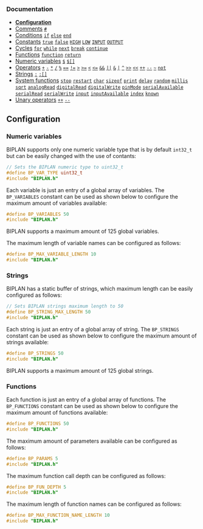 ### Documentation
- **[Configuration](/documentation/configuration.md)**
- [Comments](/documentation/comments.md) [`#`]()  
- [Conditions](/documentation/conditions.md) [`if`]() [`else`]() [`end`]()
- [Constants](/documentation/constants.md) [`true`]() [`false`]() [`HIGH`]() [`LOW`]() [`INPUT`]() [`OUTPUT`]()
- [Cycles](/documentation/cycles.md) [`for`](/documentation/cycles.md#for) [`while`](/documentation/cycles.md#while) [`next`](/documentation/cycles.md#next) [`break`](/documentation/cycles.md#break) [`continue`](/documentation/cycles.md#continue)
- [Functions](/documentation/functions.md) [`function`]() [`return`]()
- [Numeric variables](/documentation/numeric-variables.md) [`$`]() [`$[]`]()
- [Operators](/documentation/operators.md) [`+`]() [`-`]() [`*`]() [`/`]() [`%`]() [`==`]() [`!=`]() [`>`]() [`>=`]() [`<`]() [`<=`]() [`&&`]() [`||`]() [`&`]() [`|`]() [`^`]() [`>>`]() [`<<`]() [`++`]() [`--`]() [`~`]() [`not`]()
- [Strings](/documentation/strings.md) [`:`]() [`:[]`]()
- [System functions](/documentation/system-functions.md) [`stop`]() [`restart`]() [`char`]() [`sizeof`]() [`print`]() [`delay`]() [`random`]() [`millis`]() [`sqrt`]() [`analogRead`]() [`digitalRead`]() [`digitalWrite`]() [`pinMode`]() [`serialAvailable`]() [`serialRead`]() [`serialWrite`]() [`input`]() [`inputAvailable`]() [`index`]() [`known`]()
- [Unary operators](/documentation/unary-operators.md) [`++`]() [`--`]()

## Configuration

### Numeric variables
BIPLAN supports only one numeric variable type that is by default `int32_t` but can be easily changed with the use of contants:
```cpp
// Sets the BIPLAN numeric type to uint32_t
#define BP_VAR_TYPE uint32_t
#include "BIPLAN.h"
```
Each variable is just an entry of a global array of variables. The `BP_VARIABLES` constant can be used as shown below to configure the maximum amount of variables available:
```cpp
#define BP_VARIABLES 50
#include "BIPLAN.h"
```
BIPLAN supports a maximum amount of 125 global variables.

The maximum length of variable names can be configured as follows:
```cpp
#define BP_MAX_VARIABLE_LENGTH 10
#include "BIPLAN.h"
```

### Strings
BIPLAN has a static buffer of strings, which maximum length can be easily configured as follows:
```cpp
// Sets BIPLAN strings maximum length to 50
#define BP_STRING_MAX_LENGTH 50
#include "BIPLAN.h"
```
Each string is just an entry of a global array of string. The `BP_STRINGS` constant can be used as shown below to configure the maximum amount of strings available:
```cpp
#define BP_STRINGS 50
#include "BIPLAN.h"
```
BIPLAN supports a maximum amount of 125 global strings.

### Functions
Each function is just an entry of a global array of functions. The `BP_FUNCTIONS` constant can be used as shown below to configure the maximum amount of functions available:
```cpp
#define BP_FUNCTIONS 50
#include "BIPLAN.h"
```
The maximum amount of parameters available can be configured as follows:
```cpp
#define BP_PARAMS 5
#include "BIPLAN.h"
```
The maximum function call depth can be configured as follows:
```cpp
#define BP_FUN_DEPTH 5
#include "BIPLAN.h"
```
The maximum length of function names can be configured as follows:
```cpp
#define BP_MAX_FUNCTION_NAME_LENGTH 10
#include "BIPLAN.h"
```
